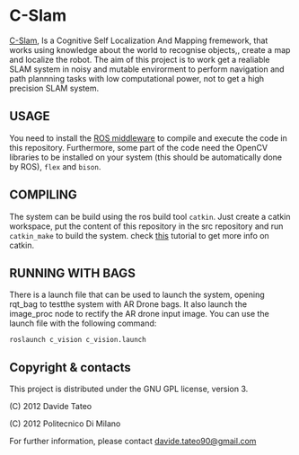 C-Slam
======

[C-Slam](http://airlab.ws.dei.polimi.it/index.php/C-SLAM), Is a Cognitive Self Localization And Mapping fremework, that works using knowledge about the world to recognise objects,, create a map and localize the robot.
The aim of this project is to work get a realiable SLAM system in noisy and mutable envirorment to perform navigation and path plannning tasks with low computational power, not to get a high precision SLAM system.


USAGE
-----

You need to install the [ROS middleware](http://www.ros.org) to compile and execute the code in this repository. Furthermore, some part of the code need the OpenCV libraries to be installed on your system (this should be automatically done by ROS), `flex` and `bison`.


COMPILING
---------

The system can be build using the ros build tool `catkin`. Just create a catkin workspace, put the content of this repository in the src repository and run `catkin_make` to build the system.
check [this](http://ros.org/wiki/catkin/Tutorials/create_a_workspace) tutorial to get more info on catkin.

RUNNING WITH BAGS
-----------------

There is a launch file that can be used to launch the system, opening rqt_bag to testthe system with AR Drone bags. It also launch the image_proc node to rectify the AR drone input image.
You can use the launch file with the following command:

`roslaunch c_vision c_vision.launch`



Copyright & contacts
--------------------

This project is distributed under the GNU GPL license, version 3.

(C) 2012 Davide Tateo

(C) 2012 Politecnico Di Milano

For further information, please contact davide.tateo90@gmail.com
